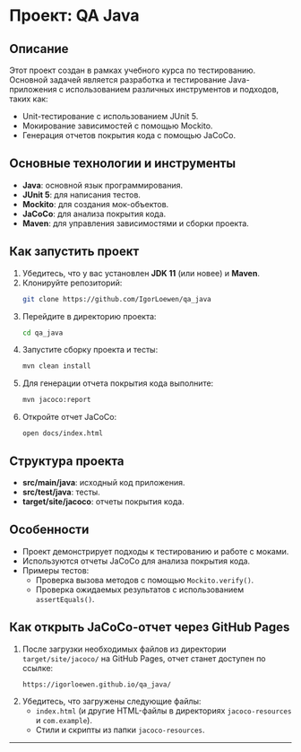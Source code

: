 # Проект: QA Java

## Описание
Этот проект создан в рамках учебного курса по тестированию. Основной задачей является разработка и тестирование Java-приложения с использованием различных инструментов и подходов, таких как:
- Unit-тестирование с использованием JUnit 5.
- Мокирование зависимостей с помощью Mockito.
- Генерация отчетов покрытия кода с помощью JaCoCo.

## Основные технологии и инструменты
- **Java**: основной язык программирования.
- **JUnit 5**: для написания тестов.
- **Mockito**: для создания мок-объектов.
- **JaCoCo**: для анализа покрытия кода.
- **Maven**: для управления зависимостями и сборки проекта.

## Как запустить проект
1. Убедитесь, что у вас установлен **JDK 11** (или новее) и **Maven**.
2. Клонируйте репозиторий:
   ```bash
   git clone https://github.com/IgorLoewen/qa_java
   ```
3. Перейдите в директорию проекта:
   ```bash
   cd qa_java
   ```
4. Запустите сборку проекта и тесты:
   ```bash
   mvn clean install
   ```
5. Для генерации отчета покрытия кода выполните:
   ```bash
   mvn jacoco:report
   ```
6. Откройте отчет JaCoCo:
   ```
   open docs/index.html
   ```

## Структура проекта
- **src/main/java**: исходный код приложения.
- **src/test/java**: тесты.
- **target/site/jacoco**: отчеты покрытия кода.

## Особенности
- Проект демонстрирует подходы к тестированию и работе с моками.
- Используются отчеты JaCoCo для анализа покрытия кода.
- Примеры тестов:
    - Проверка вызова методов с помощью `Mockito.verify()`.
    - Проверка ожидаемых результатов с использованием `assertEquals()`.

## Как открыть JaCoCo-отчет через GitHub Pages
1. После загрузки необходимых файлов из директории `target/site/jacoco/` на GitHub Pages, отчет станет доступен по ссылке:
   ```
   https://igorloewen.github.io/qa_java/
   ```
2. Убедитесь, что загружены следующие файлы:
    - `index.html` (и другие HTML-файлы в директориях `jacoco-resources` и `com.example`).
    - Стили и скрипты из папки `jacoco-resources`.



---
